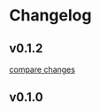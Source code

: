 # Changelog

## v0.1.2

[compare changes](https://github.com/luthpg/nuxt3-basic-auth-module/compare/v0.1.2...v0.1.2)

## v0.1.0

